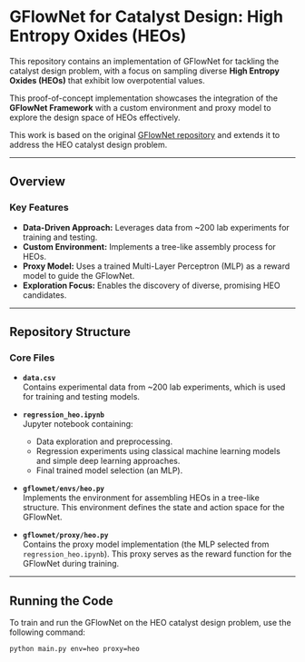 # GFlowNet for Catalyst Design: High Entropy Oxides (HEOs)

This repository contains an implementation of GFlowNet for tackling the catalyst design problem, with a focus on sampling diverse **High Entropy Oxides (HEOs)** that exhibit low overpotential values.

This proof-of-concept implementation showcases the integration of the **GFlowNet Framework** with a custom environment and proxy model to explore the design space of HEOs effectively.

This work is based on the original [GFlowNet repository](https://github.com/alexhernandezgarcia/gflownet) and extends it to address the HEO catalyst design problem.

---

## Overview

### **Key Features**
- **Data-Driven Approach:** Leverages data from ~200 lab experiments for training and testing.
- **Custom Environment:** Implements a tree-like assembly process for HEOs.
- **Proxy Model:** Uses a trained Multi-Layer Perceptron (MLP) as a reward model to guide the GFlowNet.
- **Exploration Focus:** Enables the discovery of diverse, promising HEO candidates.

---

## Repository Structure

### **Core Files**
- **`data.csv`**  
  Contains experimental data from ~200 lab experiments, which is used for training and testing models.

- **`regression_heo.ipynb`**  
  Jupyter notebook containing:
  - Data exploration and preprocessing.
  - Regression experiments using classical machine learning models and simple deep learning approaches.
  - Final trained model selection (an MLP).

- **`gflownet/envs/heo.py`**  
  Implements the environment for assembling HEOs in a tree-like structure. This environment defines the state and action space for the GFlowNet.

- **`gflownet/proxy/heo.py`**  
  Contains the proxy model implementation (the MLP selected from `regression_heo.ipynb`). This proxy serves as the reward function for the GFlowNet during training.

---

## Running the Code

To train and run the GFlowNet on the HEO catalyst design problem, use the following command:

```bash
python main.py env=heo proxy=heo